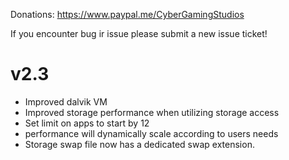 Donations:
https://www.paypal.me/CyberGamingStudios

If you encounter bug ir issue please submit a new issue ticket!

# v2.3

- Improved dalvik VM
- Improved storage performance when utilizing storage access
- Set limit on apps to start by 12
- performance will dynamically scale according to users needs
- Storage swap file now has a dedicated swap extension.
